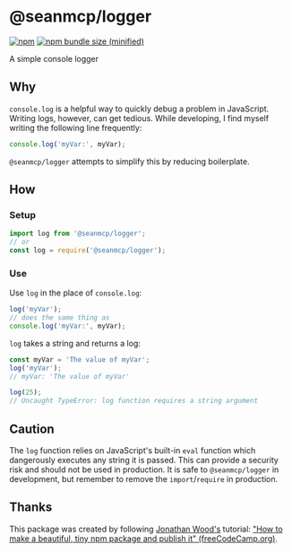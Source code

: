 # @seanmcp/logger

[![npm](https://img.shields.io/npm/v/npm.svg)](https://github.com/seanmcp/logger)
[![npm bundle size (minified)](https://img.shields.io/bundlephobia/min/react.svg)](https://github.com/seanmcp/logger)

A simple console logger

## Why

`console.log` is a helpful way to quickly debug a problem in JavaScript. Writing logs, however, can get tedious. While developing, I find myself writing the following line frequently:

```javascript
console.log('myVar:', myVar);
```

`@seanmcp/logger` attempts to simplify this by reducing boilerplate.

## How

### Setup

```javascript
import log from '@seanmcp/logger';
// or
const log = require('@seanmcp/logger');
```

### Use

Use `log` in the place of `console.log`:

```javascript
log('myVar');
// does the same thing as
console.log('myVar:', myVar);
```

`log` takes a string and returns a log:

```javascript
const myVar = 'The value of myVar';
log('myVar');
// myVar: 'The value of myVar'

log(25);
// Uncaught TypeError: log function requires a string argument
```

## Caution

The `log` function relies on JavaScript's built-in `eval` function which dangerously executes any string it is passed. This can provide a security risk and should not be used in production. It is safe to `@seanmcp/logger` in development, but remember to remove the `import`/`require` in production.

## Thanks

This package was created by following [Jonathan Wood's](/Bamblehorse) tutorial: ["How to make a beautiful, tiny npm package and publish it" (freeCodeCamp.org)](https://medium.freecodecamp.org/how-to-make-a-beautiful-tiny-npm-package-and-publish-it-2881d4307f78).